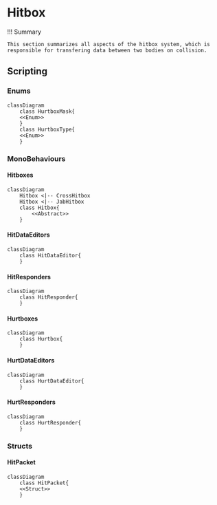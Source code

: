 # Hitbox

!!! Summary

    This section summarizes all aspects of the hitbox system, which is responsible for transfering data between two bodies on collision.
    
## Scripting

### Enums

``` mermaid
classDiagram
    class HurtboxMask{
    <<Enum>>
    }
    class HurtboxType{
    <<Enum>>
    }
```

### MonoBehaviours

#### Hitboxes

``` mermaid
classDiagram
    Hitbox <|-- CrossHitbox
    Hitbox <|-- JabHitbox
    class Hitbox{
        <<Abstract>>
    }
```

#### HitDataEditors

``` mermaid
classDiagram
    class HitDataEditor{
    }
```

#### HitResponders

``` mermaid
classDiagram
    class HitResponder{
    }
```

#### Hurtboxes

``` mermaid
classDiagram
    class Hurtbox{
    }
```

#### HurtDataEditors

``` mermaid
classDiagram
    class HurtDataEditor{
    }
```

#### HurtResponders

``` mermaid
classDiagram
    class HurtResponder{
    }
```

### Structs

#### HitPacket

``` mermaid
classDiagram
    class HitPacket{
    <<Struct>>
    }
```